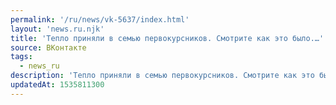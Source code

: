 ```yaml
---
permalink: '/ru/news/vk-5637/index.html'
layout: 'news.ru.njk'
title: 'Тепло приняли в семью первокурсников. Смотрите как это было.…'
source: ВКонтакте
tags:
  - news_ru
description: 'Тепло приняли в семью первокурсников. Смотрите как это было.…'
updatedAt: 1535811300
---
```

